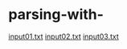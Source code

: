# parsing-with-

[input01.txt](https://github.com/MeetMrDiaz/parsing-with-/files/9813525/input01.txt)
[input02.txt](https://github.com/MeetMrDiaz/parsing-with-/files/9813526/input02.txt)
[input03.txt](https://github.com/MeetMrDiaz/parsing-with-/files/9813527/input03.txt)

